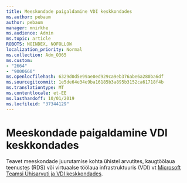 ```yaml
---
title: Meeskondade paigaldamine VDI keskkondades
ms.author: pebaum
author: pebaum
manager: mnirkhe
ms.audience: Admin
ms.topic: article
ROBOTS: NOINDEX, NOFOLLOW
localization_priority: Normal
ms.collection: Adm_O365
ms.custom:
- "2664"
- "9000660"
ms.openlocfilehash: 6329d0d5e99ae0ed929ca9eb376abe6a280ba6df
ms.sourcegitcommit: 1e5de64e34e9ba16185b3a895b3152ca61718f4b
ms.translationtype: MT
ms.contentlocale: et-EE
ms.lasthandoff: 10/01/2019
ms.locfileid: "37344129"
---
```

# <a name="installing-teams-on-vdi-environments"></a>Meeskondade paigaldamine VDI keskkondades

Teavet meeskondade juurutamise kohta ühistel arvutites, kaugtöölaua teenustes (RDS) või virtuaalse töölaua infrastruktuuris (VDI) vt [Microsoft Teamsi Ühisarvuti ja VDI keskkondades](https://docs.microsoft.com/deployoffice/teams-install#shared-computer-and-vdi-environments-with-microsoft-teams).
